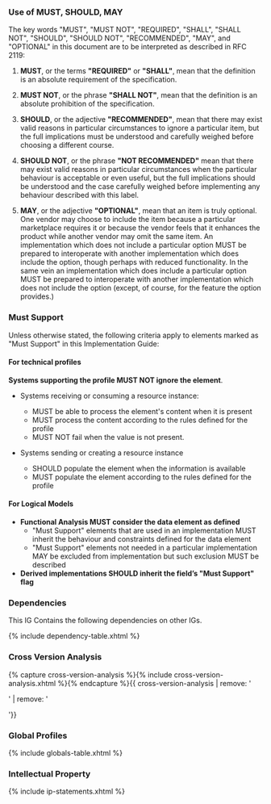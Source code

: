 ### Use of MUST, SHOULD, MAY

The key words "MUST", "MUST NOT", "REQUIRED", "SHALL", "SHALL NOT", "SHOULD", "SHOULD NOT", "RECOMMENDED", "MAY", and "OPTIONAL" in this document are to be interpreted as described in RFC 2119:

1. **MUST**, or the terms **"REQUIRED"** or **"SHALL"**, mean that the definition is an absolute requirement of the specification.

1. **MUST NOT**, or the phrase **"SHALL NOT"**, mean that the definition is an absolute prohibition of the specification.

1. **SHOULD**, or the adjective **"RECOMMENDED"**, mean that there may exist valid reasons in particular circumstances to ignore a particular item, but the full implications must be understood and carefully weighed before choosing a different course.

1. **SHOULD NOT**, or the phrase **"NOT RECOMMENDED"** mean that there may exist valid reasons in particular circumstances when the particular behaviour is acceptable or even useful, but the full implications should be understood and the case carefully weighed before implementing any behaviour described with this label.

1. **MAY**, or the adjective **"OPTIONAL"**, mean that an item is truly optional. One vendor may choose to include the item because a particular marketplace requires it or because the vendor feels that it enhances the product while another vendor may omit the same item. An implementation which does not include a particular option MUST be prepared to interoperate with another implementation which does include the option, though perhaps with reduced functionality. In the same vein an implementation which does include a particular option MUST be prepared to interoperate with another implementation which does not include the option (except, of course, for the feature the option provides.)

### Must Support
Unless otherwise stated, the following criteria apply to elements marked as "Must Support" in this Implementation Guide:

#### For technical profiles
**Systems supporting the profile MUST NOT ignore the element**.

* Systems receiving or consuming a resource instance:
  * MUST be able to process the element's content when it is present
  * MUST process the content according to the rules defined for the profile
  * MUST NOT fail when the value is not present.

* Systems sending or creating a resource instance
  * SHOULD populate the element when the information is available
  * MUST populate the element according to the rules defined for the profile

#### For Logical Models
* **Functional Analysis MUST consider the data element as defined**
  * "Must Support" elements that are used in an implementation MUST inherit the behaviour and constraints defined for the data element
  * "Must Support" elements not needed in a particular implementation MAY be excluded from implementation but such exclusion MUST be described
* **Derived implementations SHOULD inherit the field’s "Must Support" flag**



### Dependencies
This IG Contains the following dependencies on other IGs.

{% include dependency-table.xhtml %}

### Cross Version Analysis

{% capture cross-version-analysis %}{% include cross-version-analysis.xhtml %}{% endcapture %}{{ cross-version-analysis | remove: '<p>' | remove: '</p>'}}

### Global Profiles

{% include globals-table.xhtml %}

### Intellectual Property

{% include ip-statements.xhtml %}